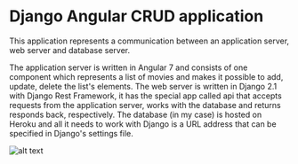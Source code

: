 # Django Angular CRUD application

This application represents a communication between an application server, web server and database server.

The application server is written in Angular 7 and consists of one component which represents a list of movies and makes it possible to add, update, delete the list's elements.
The web server is written in Django 2.1 with Django Rest Framework, it has the special app called api that accepts requests from the application server, works with the database and returns responds back, respectively.
The database (in my case) is hosted on Heroku and all it needs to work with Django is a URL address that can be specified in Django's settings file.

![alt text](https://pp.userapi.com/c851024/v851024276/e7e32/wse7ev20xME.jpg)
